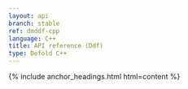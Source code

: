 ```yaml
---
layout: api
branch: stable
ref: dmddf-cpp
language: C++
title: API reference (Ddf)
type: Defold C++
---
```

{% include anchor_headings.html html=content %}